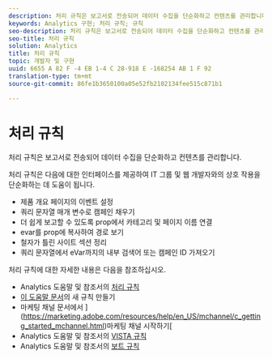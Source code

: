 ```yaml
---
description: 처리 규칙은 보고서로 전송되어 데이터 수집을 단순화하고 컨텐츠를 관리합니다.
keywords: Analytics 구현; 처리 규칙; 규칙
seo-description: 처리 규칙은 보고서로 전송되어 데이터 수집을 단순화하고 컨텐츠를 관리합니다.
seo-title: 처리 규칙
solution: Analytics
title: 처리 규칙
topic: 개발자 및 구현
uuid: 6655 A 82 F -4 EB 1-4 C 28-918 E -168254 AB 1 F 92
translation-type: tm+mt
source-git-commit: 86fe1b3650100a05e52fb2102134fee515c871b1

---
```



# 처리 규칙

처리 규칙은 보고서로 전송되어 데이터 수집을 단순화하고 컨텐츠를 관리합니다.

처리 규칙은 다음에 대한 인터페이스를 제공하여 IT 그룹 및 웹 개발자와의 상호 작용을 단순화하는 데 도움이 됩니다.

* 제품 개요 페이지의 이벤트 설정
* 쿼리 문자열 매개 변수로 캠페인 채우기
* 더 쉽게 보고할 수 있도록 prop에서 카테고리 및 페이지 이름 연결
* evar를 prop에 복사하여 경로 보기
* 철자가 틀린 사이트 섹션 정리
* 쿼리 문자열에서 eVar까지의 내부 검색어 또는 캠페인 ID 가져오기

처리 규칙에 대한 자세한 내용은 다음을 참조하십시오.

* Analytics 도움말 및 참조서의 [처리 규칙](https://marketing.adobe.com/resources/help/en_US/reference/processing_rules.html)
* [이 도움말 문서](../../implement/c-implement-with-dtm/c-rules/t-rules-create.md#task_B7FB5ED415AF430C952265AC2835C0DB)의 새 규칙 만들기
* 마케팅 채널 문서에서 ](https://marketing.adobe.com/resources/help/en_US/mchannel/c_getting_started_mchannel.html)마케팅 채널 시작하기[
* Analytics 도움말 및 참조서의 [VISTA 규칙](https://marketing.adobe.com/resources/help/en_US/reference/VISTA.html)
* Analytics 도움말 및 참조서의 [보트 규칙](https://marketing.adobe.com/resources/help/en_US/reference/bot_rules.html)

